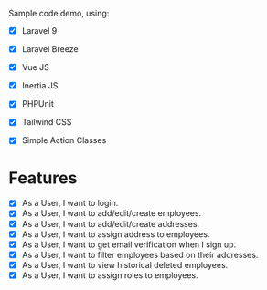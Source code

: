Sample code demo, using:

- [x] Laravel 9
- [x] Laravel Breeze
- [x] Vue JS
- [x] Inertia JS
- [x] PHPUnit
- [x] Tailwind CSS  
- [x] Simple Action Classes


# Features
- [x] As a User, I want to login.
- [x] As a User, I want to add/edit/create employees.
- [x] As a User, I want to add/edit/create addresses.
- [x] As a User, I want to assign address to employees.
- [x] As a User, I want to get email verification when I sign up.
- [x] As a User, I want to filter employees based on their addresses.
- [x] As a User, I want to view historical deleted employees.
- [x] As a User, I want to assign roles to employees.

